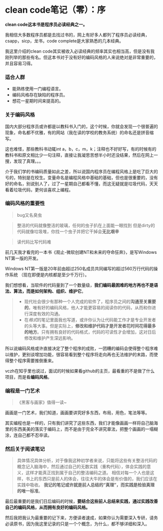 # clean code笔记（零）：序

**clean code这本书是程序员必读经典之一。**

我相信大多数程序员都是去找过书的，网上有好多人都列了程序员必读经典，csapp，sicp，龙书，code complete是大家熟悉的几本经典。

我这里介绍的clean code其实被收入必读经典的频率其实也相当高，但是没有我刚列举的那些有名。但这本书对于没有好的编码风格的人来说绝对是非常重要的，并且容易习得。

### 适合人群

- 能熟练使用一门编程语言。
- 编码风格存在缺陷的程序员。
- 想花一星期时间来提高的。

### 关于编码风格

国内大部分程序员或许都是以教科书入门的，这个时候，你就会发现一个很普遍的现象，命名都不优雅，有的网站（我在读的学校的教务系统）的命名还是拼音缩写。

这也难怪，那些教科书动辄int a，b，c，m，k；注释也不好好写，有的时候有的教科书和原文相比少一句注释，直接让我凝思苦想半小时还没结果，然后在网上一搜，发现了真理。。。

介于我们学的书编码质量如此之差，所以说国内程序员在编程风格上是吃了巨大的亏的，特别是在校生。变量命名是编程风格中基础的基础，但也是很重要的，没有好的命名，别说别人了，过了一星期自己都看不懂，而这无疑就是垃圾代码，天天看着垃圾代码，更何谈喜欢上编程。

### 编码风格的重要性
> bug又名臭虫

> 整洁的代码就像整洁的玻璃，任何的虫子扒在上面能一眼找到
但是dirty的代码就像垃圾堆，你找一个虫子并把它干掉会**无比艰辛**

> 读代码比写代码难

前几天我才看完的一本书《观止-微软创建NT和未来的夺命狂奔》，是写Windows NT第一版的开发。

Windows NT第一版是20年前由超过250名成员共同编写的超过560万行代码的操作系统 （现在即便是内核都是至少千万行）。

我们想想看，当软件的代码量到了一个数量级，**我们编码最困难的地方再也不是语法、算法，而是如何架构、组织、维护它**。

> - 现代社会很少有那种一个人完成的软件了，程序员之间的**沟通至关重要的**，唯有好的编码风格，他人才能更容易的阅读你的代码，从而和你进行深度有效的沟通。
> - 在*格式*的笔记里面我也写道，或许你认为让代码能工作才是专业开发者的头等大事。但是实际上，**修改和维护代码才是开发者花时间花得最多的地方**。只有拥有良好的代码格式，代码的可读性才会增加，这对日后修改和维护产生深远影响。

所以说编码风格或许直接决定了整个程序的成败，一团糟的编码会使得整个程序难以维护，更别谈增加功能，很容易看到整个程序将走向再也无法维护的末路，而使得整个程序需要推倒重来。


vczh在知乎里也说过，面试的时候如果看github的主页，最看重的不是做了什么项目，而是看**编码风格**。

### 编程是一门艺术
> 《黑客与画家》值得一读~

画画是一门艺术，我们知道，画画要讲究好多东西，布局，用色，笔法等等。

其实编程也是一样的，只有我们讲究了这些东西，我们才能像画画一样将自己脑海里的东西美美的落实于编码上，而不是由于完全不讲究章法，把整个画画的一塌糊涂，连自己都不忍卒读。


### 然后关于阅读笔记


> 具体情况具体分析，对于像我这种初学者来说，只能将这些有关整洁代码的概念记入脑海中，然后通过自己的无数实践（重构代码），体会实践的意义，这样才能真正找到属于自己的整洁编码之道。
相信对每一个人也是这样，书上的东西只是前人的体会，往往大牛的体会是有价值的，我们应该在实践中吸收。
**我记的笔记或许就是前人总结的“真理”，而实践是检验真理的唯一标准**。

最后最重要的是我们日后编码的时候，**要结合这些前人总结来实践，通过实践改善自己的编码风格，从而拥有良好的编码风格。**

然后我把我认为最重要的记下来，方便读者速成，如果你认为需要深入专研，请务必读原书，因为我这里记录的只是一个个概念，为什么，都不够详细和深入。
